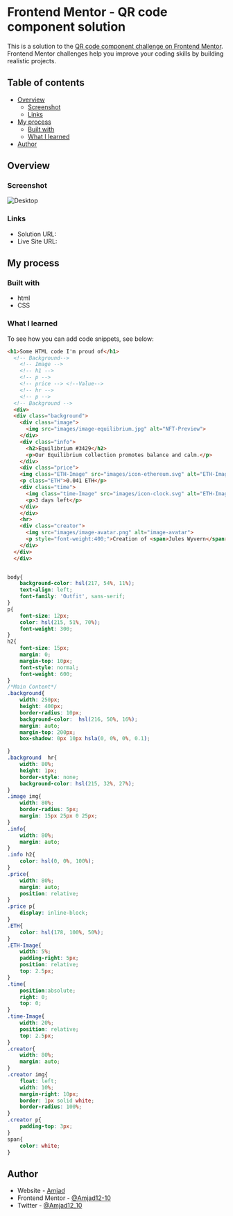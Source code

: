 # Frontend Mentor - QR code component solution

This is a solution to the [QR code component challenge on Frontend Mentor](https://www.frontendmentor.io/challenges/qr-code-component-iux_sIO_H). Frontend Mentor challenges help you improve your coding skills by building realistic projects. 

## Table of contents

- [Overview](#overview)
  - [Screenshot](#screenshot)
  - [Links](#links)
- [My process](#my-process)
  - [Built with](#built-with)
  - [What I learned](#what-i-learned)
- [Author](#author)

## Overview

### Screenshot
![Desktop](https://user-images.githubusercontent.com/75468288/170020548-a39ef188-ceac-4958-8eba-dc365926478b.jpg)
### Links

- Solution URL:
- Live Site URL:

## My process

### Built with

- html 
- CSS

### What I learned
To see how you can add code snippets, see below:

```html
<h1>Some HTML code I'm proud of</h1>
  <!-- Background-->
    <!-- Image -->
    <!-- h1 -->
    <!-- p -->
    <!-- price --> <!--Value-->
    <!-- hr -->
    <!-- p -->
  <!-- Background -->   
  <div> 
  <div class="background">
    <div class="image">
      <img src="images/image-equilibrium.jpg" alt="NFT-Preview">
    </div>
    <div class="info">
      <h2>Equilibrium #3429</h2>
      <p>Our Equilibrium collection promotes balance and calm.</p>
    </div>
    <div class="price">
    <img class="ETH-Image" src="images/icon-ethereum.svg" alt="ETH-Image">
    <p class="ETH">0.041 ETH</p> 
    <div class="time">
      <img class="time-Image" src="images/icon-clock.svg" alt="ETH-Image">
      <p>3 days left</p> 
    </div>
    </div>
    <hr>
    <div class="creator">
      <img src="images/image-avatar.png" alt="image-avatar">
      <p style="font-weight:400;">Creation of <span>Jules Wyvern</span> </p> 
    </div>
  </div>  
  </div>

```
```css

body{
    background-color: hsl(217, 54%, 11%);
    text-align: left;
    font-family: 'Outfit', sans-serif;
}
p{
    font-size: 12px;
    color: hsl(215, 51%, 70%);
    font-weight: 300;
}
h2{
    font-size: 15px;
    margin: 0;
    margin-top: 10px;
    font-style: normal;
    font-weight: 600;
}
/*Main Content*/
.background{
    width: 250px;
    height: 400px;
    border-radius: 10px;
    background-color:  hsl(216, 50%, 16%);
    margin: auto;
    margin-top: 200px;
    box-shadow: 0px 10px hsla(0, 0%, 0%, 0.1);

}
.background  hr{
    width: 80%;
    height: 1px;
    border-style: none;
    background-color: hsl(215, 32%, 27%);
}
.image img{
    width: 80%;
    border-radius: 5px;
    margin: 15px 25px 0 25px;
}
.info{
    width: 80%;
    margin: auto;
}
.info h2{
    color: hsl(0, 0%, 100%);
}
.price{
    width: 80%;
    margin: auto;
    position: relative;
}
.price p{
    display: inline-block;
}
.ETH{
    color: hsl(178, 100%, 50%);
}
.ETH-Image{
    width: 5%;
    padding-right: 5px;
    position: relative;
    top: 2.5px;
}
.time{
    position:absolute;
    right: 0;
    top: 0;
}
.time-Image{
    width: 20%;
    position: relative;
    top: 2.5px;
}
.creator{
    width: 80%;
    margin: auto;
}
.creator img{
    float: left;
    width: 10%;
    margin-right: 10px;
    border: 1px solid white;
    border-radius: 100%;
}
.creator p{
    padding-top: 3px;
}
span{
    color: white;
}

```

## Author

- Website - [Amjad](https://amjad12-10.github.io/Amjad-Personal-Site/)
- Frontend Mentor - [@Amjad12-10](https://www.frontendmentor.io/profile/Amjad12-10)
- Twitter - [@Amjad12_10](https://www.twitter.com/Amjad12_10)


